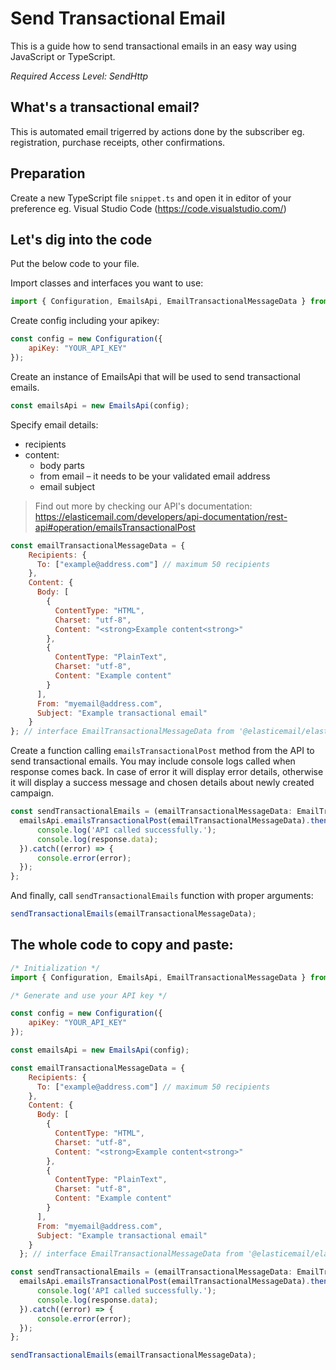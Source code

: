 # Send Transactional Email

This is a guide how to send transactional emails in an easy way using JavaScript or TypeScript.

*Required Access Level: SendHttp*

## What's a transactional email?
This is automated email trigerred by actions done by the subscriber eg. registration, purchase receipts, other confirmations.

## Preparation
Create a new TypeScript file `snippet.ts` and open it in editor of your preference eg. Visual Studio Code (https://code.visualstudio.com/)

## Let's dig into the code

Put the below code to your file.

Import classes and interfaces you want to use:

```javascript
import { Configuration, EmailsApi, EmailTransactionalMessageData } from '@elasticemail/elasticemail-client-ts-axios';
```

Create config including your apikey: 

```javascript
const config = new Configuration({
    apiKey: "YOUR_API_KEY"
});
```

Create an instance of EmailsApi that will be used to send transactional emails.

```javascript
const emailsApi = new EmailsApi(config);
```

Specify email details:
- recipients
- content:
    - body parts
    - from email – it needs to be your validated email address
    - email subject

> Find out more by checking our API's documentation: https://elasticemail.com/developers/api-documentation/rest-api#operation/emailsTransactionalPost


```javascript
const emailTransactionalMessageData = {
    Recipients: { 
      To: ["example@address.com"] // maximum 50 recipients
    },
    Content: {
      Body: [
        {
          ContentType: "HTML",
          Charset: "utf-8",
          Content: "<strong>Example content<strong>"
        },
        {
          ContentType: "PlainText",
          Charset: "utf-8",
          Content: "Example content"
        }
      ],
      From: "myemail@address.com",
      Subject: "Example transactional email"
    }
}; // interface EmailTransactionalMessageData from '@elasticemail/elasticemail-client-ts-axios'
```

Create a function calling `emailsTransactionalPost` method from the API to send transactional emails. You may include console logs called when response comes back.
In case of error it will display error details, otherwise it will display a success message and chosen details about newly created campaign.

```javascript
const sendTransactionalEmails = (emailTransactionalMessageData: EmailTransactionalMessageData): void => {
  emailsApi.emailsTransactionalPost(emailTransactionalMessageData).then((response) => {
      console.log('API called successfully.');
      console.log(response.data);
  }).catch((error) => {
      console.error(error);
  });
};
```

And finally, call `sendTransactionalEmails` function with proper arguments: 

```javascript
sendTransactionalEmails(emailTransactionalMessageData);
```


## The whole code to copy and paste:

```javascript
/* Initialization */
import { Configuration, EmailsApi, EmailTransactionalMessageData } from '@elasticemail/elasticemail-client-ts-axios';

/* Generate and use your API key */

const config = new Configuration({
    apiKey: "YOUR_API_KEY"
});

const emailsApi = new EmailsApi(config);

const emailTransactionalMessageData = {
    Recipients: { 
      To: ["example@address.com"] // maximum 50 recipients
    },
    Content: {
      Body: [
        {
          ContentType: "HTML",
          Charset: "utf-8",
          Content: "<strong>Example content<strong>"
        },
        {
          ContentType: "PlainText",
          Charset: "utf-8",
          Content: "Example content"
        }
      ],
      From: "myemail@address.com",
      Subject: "Example transactional email"
    }
  }; // interface EmailTransactionalMessageData from '@elasticemail/elasticemail-client-ts-axios'

const sendTransactionalEmails = (emailTransactionalMessageData: EmailTransactionalMessageData): void => {
  emailsApi.emailsTransactionalPost(emailTransactionalMessageData).then((response) => {
      console.log('API called successfully.');
      console.log(response.data);
  }).catch((error) => {
      console.error(error);
  });
};

sendTransactionalEmails(emailTransactionalMessageData);
```